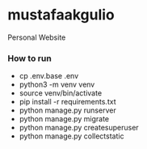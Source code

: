 # mustafaakgulio
Personal Website

### How to run
* cp .env.base .env
* python3 -m venv venv
* source venv/bin/activate
* pip install -r requirements.txt
* python manage.py runserver
* python manage.py migrate
* python manage.py createsuperuser
* python manage.py collectstatic